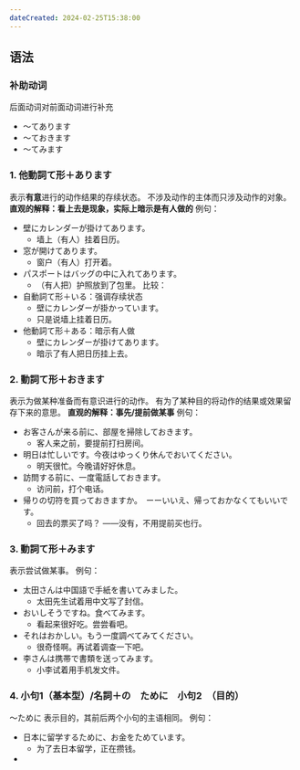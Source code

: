 ```yaml
---
dateCreated: 2024-02-25T15:38:00
---
```

## 语法
### 补助动词
后面动词对前面动词进行补充
- ～てあります
- ～ておきます
- ～てみます
### 1. 他動詞て形＋あります
表示**有意**进行的动作结果的存续状态。
不涉及动作的主体而只涉及动作的对象。
**直观的解释：看上去是现象，实际上暗示是有人做的**
例句：
- 壁にカレンダーが掛けてあります。
	- 墙上（有人）挂着日历。
- 窓が開けてあります。
	- 窗户（有人）打开着。
- パスポートはバッグの中に入れてあります。
	- （有人把）护照放到了包里。
比较：
- 自動詞て形＋いる：强调存续状态
	- 壁にカレンダーが掛かっています。
	- 只是说墙上挂着日历。
- 他動詞て形＋ある：暗示有人做
	- 壁にカレンダーが掛けてあります。
	- 暗示了有人把日历挂上去。
### 2. 動詞て形＋おきます
表示为做某种准备而有意识进行的动作。
有为了某种目的将动作的结果或效果留存下来的意思。
**直观的解释：事先/提前做某事**
例句：
- お客さんが来る前に、部屋を掃除しておきます。
	- 客人来之前，要提前打扫房间。
- 明日は忙しいです。今夜はゆっくり休んでおいてください。
	- 明天很忙。今晚请好好休息。
- 訪問する前に、一度電話しておきます。
	- 访问前，打个电话。
- 帰りの切符を買っておきますか。　ーーいいえ、帰っておかなくてもいいです。
	- 回去的票买了吗？  ——没有，不用提前买也行。
### 3. 動詞て形＋みます
表示尝试做某事。
例句：
- 太田さんは中国語で手紙を書いてみました。
	- 太田先生试着用中文写了封信。
- おいしそうですね。食べてみます。
	- 看起来很好吃。尝尝看吧。
- それはおかしい。もう一度調べてみてください。
	- 很奇怪啊。再试着调查一下吧。
- 李さんは携帯で書類を送ってみます。
	- 小李试着用手机发文件。
### 4. 小句1（基本型）/名詞＋の　ために　小句2　（目的）
～ために 表示目的，其前后两个小句的主语相同。
例句：
- 日本に留学するために、お金をためています。
	- 为了去日本留学，正在攒钱。
- 
